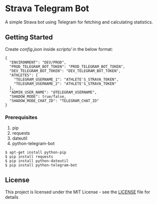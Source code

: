# Strava Telegram Bot

A simple Strava bot using Telegram for fetching and calculating statistics.

## Getting Started

Create _config.json_ inside _scripts/_ in the below format:

```
{
  "ENVIRONMENT": "DEV/PROD",
  "PROD_TELEGRAM_BOT_TOKEN": "PROD_TELEGRAM_BOT_TOKEN",
  "DEV_TELEGRAM_BOT_TOKEN": "DEV_TELEGRAM_BOT_TOKEN",
  "ATHLETES": {
    "TELEGRAM_USERNAME_1": "ATHLETE'S_STRAVA_TOKEN",
    "TELEGRAM_USERNAME_2": "ATHLETE'S_STRAVA_TOKEN"
  },
  "ADMIN_USER_NAME": "@TELEGRAM_USERNAME",
  "SHADOW_MODE": true/false,
  "SHADOW_MODE_CHAT_ID": "TELEGRAM_CHAT_ID"
}
```

### Prerequisites

1. pip
2. requests
3. dateutil
4. python-telegram-bot

```
$ apt-get install python-pip
$ pip install requests
$ pip install python-dateutil
$ pip install python-telegram-bot
```

## License

This project is licensed under the MIT License - see the [LICENSE](https://github.com/panchambharadwaj/strava-telegram-bot/blob/master/LICENSE) file for details